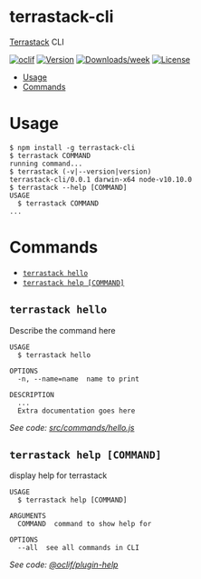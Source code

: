 # terrastack-cli

[Terrastack](https://github.com/TerraStackIO/terrastack) CLI

[![oclif](https://img.shields.io/badge/cli-oclif-brightgreen.svg)](https://oclif.io)
[![Version](https://img.shields.io/npm/v/terrastack-cli.svg)](https://npmjs.org/package/terrastack-cli)
[![Downloads/week](https://img.shields.io/npm/dw/terrastack-cli.svg)](https://npmjs.org/package/terrastack-cli)
[![License](https://img.shields.io/npm/l/terrastack-cli.svg)](https://github.com/terrastackio/terrastack-cli/blob/master/package.json)

<!-- toc -->

- [Usage](#usage)
- [Commands](#commands)
  <!-- tocstop -->

# Usage

<!-- usage -->

```sh-session
$ npm install -g terrastack-cli
$ terrastack COMMAND
running command...
$ terrastack (-v|--version|version)
terrastack-cli/0.0.1 darwin-x64 node-v10.10.0
$ terrastack --help [COMMAND]
USAGE
  $ terrastack COMMAND
...
```

<!-- usagestop -->

# Commands

<!-- commands -->

- [`terrastack hello`](#terrastack-hello)
- [`terrastack help [COMMAND]`](#terrastack-help-command)

## `terrastack hello`

Describe the command here

```
USAGE
  $ terrastack hello

OPTIONS
  -n, --name=name  name to print

DESCRIPTION
  ...
  Extra documentation goes here
```

_See code: [src/commands/hello.js](https://github.com/terrastackio/terrastack-cli/blob/v0.0.1/src/commands/hello.js)_

## `terrastack help [COMMAND]`

display help for terrastack

```
USAGE
  $ terrastack help [COMMAND]

ARGUMENTS
  COMMAND  command to show help for

OPTIONS
  --all  see all commands in CLI
```

_See code: [@oclif/plugin-help](https://github.com/oclif/plugin-help/blob/v2.1.2/src/commands/help.ts)_

<!-- commandsstop -->
